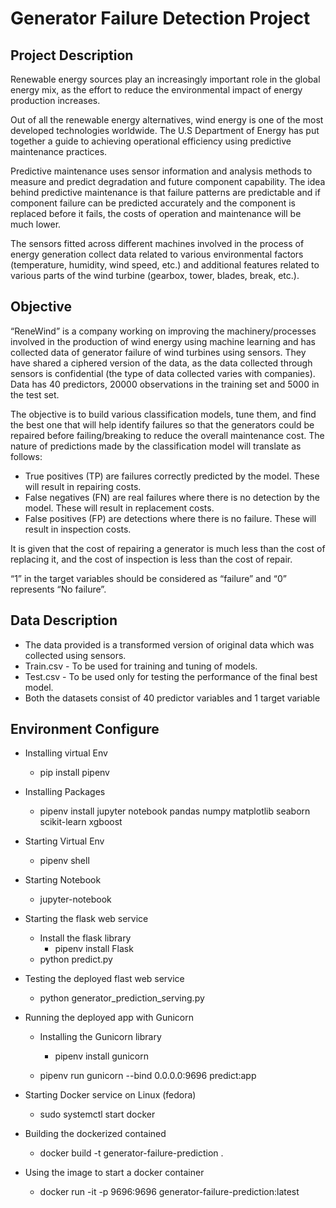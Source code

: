 # Generator Failure Detection Project

## Project Description
Renewable energy sources play an increasingly important role in the global energy mix, as the effort to reduce the environmental impact of energy production increases.

Out of all the renewable energy alternatives, wind energy is one of the most developed technologies worldwide. The U.S Department of Energy has put together a guide to achieving operational efficiency using predictive maintenance practices.

Predictive maintenance uses sensor information and analysis methods to measure and predict degradation and future component capability. The idea behind predictive maintenance is that failure patterns are predictable and if component failure can be predicted accurately and the component is replaced before it fails, the costs of operation and maintenance will be much lower.

The sensors fitted across different machines involved in the process of energy generation collect data related to various environmental factors (temperature, humidity, wind speed, etc.) and additional features related to various parts of the wind turbine (gearbox, tower, blades, break, etc.). 


## Objective
“ReneWind” is a company working on improving the machinery/processes involved in the production of wind energy using machine learning and has collected data of generator failure of wind turbines using sensors. They have shared a ciphered version of the data, as the data collected through sensors is confidential (the type of data collected varies with companies). Data has 40 predictors, 20000 observations in the training set and 5000 in the test set.

The objective is to build various classification models, tune them, and find the best one that will help identify failures so that the generators could be repaired before failing/breaking to reduce the overall maintenance cost. 
The nature of predictions made by the classification model will translate as follows:

- True positives (TP) are failures correctly predicted by the model. These will result in repairing costs.
- False negatives (FN) are real failures where there is no detection by the model. These will result in replacement costs.
- False positives (FP) are detections where there is no failure. These will result in inspection costs.

It is given that the cost of repairing a generator is much less than the cost of replacing it, and the cost of inspection is less than the cost of repair.

“1” in the target variables should be considered as “failure” and “0” represents “No failure”.

## Data Description
- The data provided is a transformed version of original data which was collected using sensors.
- Train.csv - To be used for training and tuning of models. 
- Test.csv - To be used only for testing the performance of the final best model.
- Both the datasets consist of 40 predictor variables and 1 target variable

## Environment Configure 
- Installing virtual Env
    - pip install pipenv 

- Installing Packages
    - pipenv install jupyter notebook pandas numpy matplotlib seaborn scikit-learn xgboost 

- Starting Virtual Env
    - pipenv shell 

- Starting Notebook
    - jupyter-notebook

- Starting the flask web service
    - Install the flask library
        - pipenv install Flask
    - python predict.py

- Testing the deployed flast web service
    - python generator_prediction_serving.py 

- Running the deployed app with Gunicorn
    - Installing the Gunicorn library
        - pipenv install gunicorn

    - pipenv run gunicorn --bind 0.0.0.0:9696 predict:app

- Starting Docker service on Linux (fedora)
    - sudo systemctl start docker
- Building the dockerized contained
    - docker build -t generator-failure-prediction . 
- Using the image to start a docker container
    - docker run -it -p 9696:9696 generator-failure-prediction:latest